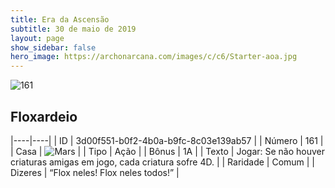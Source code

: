 ```yaml
---
title: Era da Ascensão
subtitle: 30 de maio de 2019
layout: page
show_sidebar: false
hero_image: https://archonarcana.com/images/c/c6/Starter-aoa.jpg
---
```


![161](https://cdn.keyforgegame.com/media/card_front/pt/435_161_PCMXMR56WFH2_pt.png)

## Floxardeio

|----|----|
| ID | 3d00f551-b0f2-4b0a-b9fc-8c03e139ab57 |
| Número | 161 |
| Casa | ![Mars](https://archonarcana.com/images/thumb/d/de/Mars.png/22px-Mars.png "Marte") |
| Tipo | Ação |
| Bônus | 1A |
| Texto | Jogar: Se não houver criaturas amigas em jogo, cada criatura sofre 4D. |
| Raridade | Comum |
| Dizeres | “Flox neles! Flox neles todos!” |
